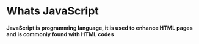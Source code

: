 # Whats JavaScript
**JavaScript is programming language, it is used to enhance HTML pages and is commonly found with HTML codes**
